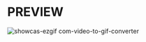 # PREVIEW
![showcas-ezgif com-video-to-gif-converter](https://github.com/user-attachments/assets/cae3e91a-6c79-4bae-9333-b972a639ff0a)
